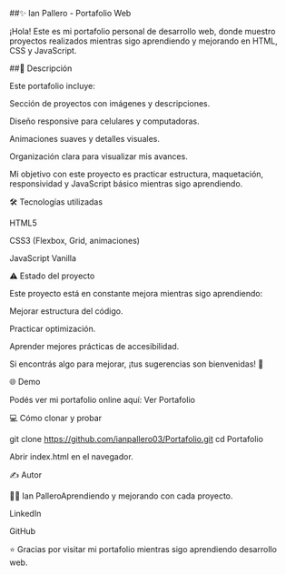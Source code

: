 ##✨ Ian Pallero - Portafolio Web

¡Hola! Este es mi portafolio personal de desarrollo web, donde muestro proyectos realizados mientras sigo aprendiendo y mejorando en HTML, CSS y JavaScript.

##🚀 Descripción

Este portafolio incluye:

Sección de proyectos con imágenes y descripciones.

Diseño responsive para celulares y computadoras.

Animaciones suaves y detalles visuales.

Organización clara para visualizar mis avances.

Mi objetivo con este proyecto es practicar estructura, maquetación, responsividad y JavaScript básico mientras sigo aprendiendo.

🛠️ Tecnologías utilizadas

HTML5

CSS3 (Flexbox, Grid, animaciones)

JavaScript Vanilla

⚠️ Estado del proyecto

Este proyecto está en constante mejora mientras sigo aprendiendo:

Mejorar estructura del código.

Practicar optimización.

Aprender mejores prácticas de accesibilidad.

Si encontrás algo para mejorar, ¡tus sugerencias son bienvenidas! 🙌

🌐 Demo

Podés ver mi portafolio online aquí:
Ver Portafolio

💻 Cómo clonar y probar

git clone https://github.com/ianpallero03/Portafolio.git
cd Portafolio

Abrir index.html en el navegador.

✍️ Autor

👨‍💻 Ian PalleroAprendiendo y mejorando con cada proyecto.

LinkedIn

GitHub

⭐ Gracias por visitar mi portafolio mientras sigo aprendiendo desarrollo web.
